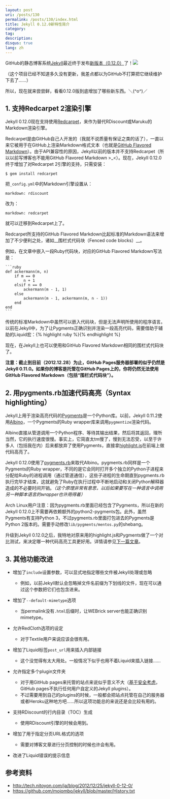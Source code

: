 ```yaml
---
layout: post
uri: /posts/130
permalink: /posts/130/index.html
title: Jekyll 0.12.0新特性简介
category:
tag:
description:
disqus: true
lang: zh
---
```


GitHub的静态博客系统[Jekyll](http://jekyllrb.com/)最近终于发布[新版本（0.12.0）](http://rubygems.org/gems/jekyll/versions/0.12.0)了！![](http://static.tieba.baidu.com/tb/editor/images/tsj/t_0035.gif)

（这个项目已经不知道多久没有更新，我差点都以为GitHub不打算把它继续维护下去了……）

所以，现在就来尝尝鲜，看看0.12.0版到底增加了哪些新东西。＼(^o^)／



## 1. 支持Redcarpet 2渲染引擎

Jekyll 0.12.0现在支持使用[Redcarpet](https://github.com/vmg/redcarpet)，来作为替代RDiscount或Maruku的Markdown渲染引擎。

Redcarpet是由GitHub自己人开发的（我就不说质量有保证之类的话了），一直以来它被用于在GitHub上渲染Markdown格式文本（也就是[GitHub Flavored Markdown](http://github.github.com/github-flavored-markdown/)）。由于API兼容性的原因，Jekyll以前的版本并不支持Redcarpet（所以以前写博客也不能用GitHub Flavored Markdown >_<）。现在，Jekyll 0.12.0终于增加了对Redcarpet 2引擎的支持，只需安装：

    $ gem install redcarpet

把`_config.yml`中的Markdown引擎设置从：

    markdown: rdiscount

改为：

    markdown: redcarpet

就可以迁移到Redcarpet上了。

Redcarpet所支持的GitHub Flavored Markdown比起标准的Markdown语法来增加了不少便利之处，诸如__围栏式代码块（Fenced code blocks）__。

例如，在文章中嵌入一段Ruby代码块，对应的GitHub Flavored Markdown写法是：

<pre><code class="no-highlight">```ruby
def ackermann(m, n)
    if m == 0
        n + 1
    elsif n == 0
        ackermann(m - 1, 1)
    else
        ackermann(m - 1, ackermann(m, n - 1))
    end
end
```
</code></pre>

传统的标准Markdown中虽然可以嵌入代码块，但是无法声明所使用的程序语言。以前在Jekyll中，为了让Pygments正确识别并渲染一段高亮代码，需要借助于辅助的Liquid宏：{&#37; highlight ruby &#37;}{&#37; endhighlight &#37;}

现在，在Jekyll上也可以使用和GitHub Flavored Markdown相同的围栏式代码块了。

__注意：截止到目前（2012.12.28）为止，GitHub Pages服务器部署的似乎仍然是Jekyll 0.11.0。如果你的博客是托管在GitHub Pages上的，你将仍然无法使用GitHub Flavored Markdown（包括“围栏式代码块”）。__



## 2. 用pygments.rb加速代码高亮（Syntax highlighting）

Jekyll上用于渲染高亮代码的[Pygments](http://pygments.org/)是一个Python库。以前，Jekyll 0.11.2使用[Albino](https://github.com/github/albino)，一个Pygments的Ruby wrapper库来调用`pygmentize`渲染代码。

Albino直接从管道调用一个Python程序、等待其输出结果，然后将其返回，理所当然，它的执行速度很慢。事实上，它简直太tm慢了，慢到无法忍受，以至于许多人（包括我在内）后来都放弃了使用Pygments，直接拿[highlight.js](http://softwaremaniacs.org/soft/highlight/en/)在前端上做代码高亮了。

Jekyll 0.12.0使用了[pygments.rb](https://github.com/tmm1/pygments.rb)来取代Albino。pygments.rb同样是一个Pygments的Ruby wrapper，不同的是它会同时打开多个独立的Python子进程来分配给Ruby的进程调用（通过管道通信），这些子进程的生命期直到pygments.rb执行完毕才结束，这就避免了Ruby在执行过程中不断地启动和关闭Python解释器造成的不必要时间开销。_（这个原理非常有意思，以后如果要写在一种语言中调用另一种脚本语言的wrapper也许用得着）_

Arch Linux用户注意：因为pygments.rb里面已经包含了Pygments，所以在新的Jekyll 0.12.0上不需要再依赖额外的python2-pygments包。此外，虽然Pygments有支持Python 3，不过pygments.rb里面打包进去的Pygments是Python 2版本的。需要手动修改`lib/pygments/mentos.py`的shebang。

升级到Jekyll 0.12.0之后，我特地对原来用的highlight.js和Pygments做了一个对比测试，来决定哪一种代码高亮工具更好用。详情请参见[下一篇文章](/posts/131/)。



## 3. 其他功能改进

* 增加了`include`设置参数，可以显式地指定哪些文件被Jekyll处理或忽略
    * 例如，以前Jekyll默认会忽略掉文件名前缀为下划线的文件，现在可以通过这个参数把它们也包含进来。

* 增加了`--default-mimetype`选项
    * 当permalink没有`.html`后缀时，让WEBrick server也能正确识别mimetype。

* 允许RedCloth选项的设定
    * 对于Textile用户来说应该会很有用。

* 增加了Liquid标签`post_url`用来插入内部链接
    * 这个没觉得有太大用处。一般情况下似乎也用不着Liquid来插入链接……

* 允许指定多个plugin文件夹
    * 对于用GitHub pages来托管的站点来说似乎意义不大（[基于安全考虑](https://github.com/mojombo/jekyll/issues/325)，GitHub pages不执行任何用户自定义的Jekyll plugins）。
    * 不过需要用到自己的plugins的时候，一般都会把站点托管在自己的服务器或者Heroku这种地方吧……所以这项功能总的来说还是会比较有用的。

* 支持RDiscount的行内目录（TOC）生成
    * 使用RDiscount引擎的时候会用到。

* 增加了用于指定分页URL格式的选项
    * 需要对博客文章进行分页控制的时候也许会有用。

* 改进了Liquid错误的提示信息



## 参考资料

* <http://tech.nitoyon.com/ja/blog/2012/12/25/jekyll-0-12-0/>
* <https://github.com/mojombo/jekyll/blob/master/History.txt>

